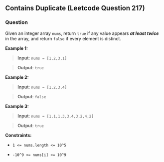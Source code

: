 ## Contains Duplicate (Leetcode Question 217)

### Question
Given an integer array `nums`, return `true` if any value appears ***at least twice*** in the array, and return `false` if every element is distinct.

**Example 1:**

> **Input**: `nums = [1,2,3,1]`

> **Output**: `true`

**Example 2:**

> **Input**: `nums = [1,2,3,4]`

> **Output**: `false`

**Example 3:**

> **Input**: `nums = [1,1,1,3,3,4,3,2,4,2]`

> **Output**: `true`

**Constraints:**

- `1 <= nums.length <= 10^5`

- `-10^9 <= nums[i] <= 10^9`
